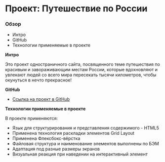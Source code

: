 # Проект: Путешествие по России

### Обзор

- Интро
- GitHub
- Технологии применяемые в проекте

**Интро**

Это проект одностраничного сайта, посвященного теме путешествия по красивым и завораживающим местам России, которые вдохновляют и увлекают людей со всего мира пересекать тысячи километров, чтобы окунуться в нечто прекрасное!

**GitHub**

- [Ссылка на проект в GitHub](https://azizjp.github.io/russian-travel/)

**Технологии применяемые в проекте**

В проекте применяются:

- Язык для структурирования и представления содержимого - HTML5
- Применена технология раскладки элементов Grid Layout
- Применена Флексбокс-вёрстка
- Файловая структура и наименование элементов выполнены по БЭМ
- Адаптация под разные размеры экранов
- Визуальная реакция при наведении на интерактивный элемент
